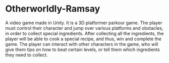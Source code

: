 # Otherworldly-Ramsay
A video game made in Unity. It is a 3D platformer parkour game.
The player must control their character and jump over various platforms and obstacles, in order to collect special ingredients.
After collecting all the ingredients, the player will be able to cook a special recipe, and thus, win and complete the game.
The player can interact with other characters in the game, who will give them tips on how to beat certain levels, or tell them which ingredients they need to collect.
